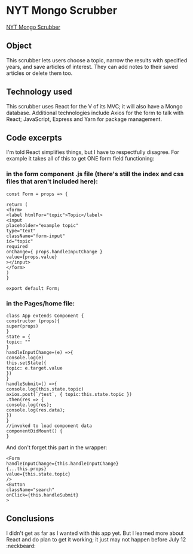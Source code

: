 # NYT Mongo Scrubber
[NYT Mongo Scrubber](https://warm-brook-13640.herokuapp.com/)

## Object

This scrubber lets users choose a topic, narrow the results with specified years, and save articles of interest. They can add notes to their saved articles or delete them too. 

## Technology used

This scrubber uses React for the V of its MVC; it will also have a Mongo database. Additional technologies include Axios for the form to talk with React; JavaScript, Express and Yarn for package management. 

## Code excerpts

I'm told React simplifies things, but I have to respectfully disagree. For example it takes all of this to get ONE form field functioning: 

### in the form component .js file (there's still the index and css files that aren't included here):
```
const Form = props => {

return (
<form>
<label htmlFor="topic">Topic</label>
<input 
placeholder="example topic"
type="text"
className="form-input"
id="topic"
required
onChange={ props.handleInputChange }
value={props.value}
></input>
</form>
)
}

export default Form;
```

### in the Pages/home file: 

```
class App extends Component {
constructor (props){
super(props)
}
state = {
topic: ""
}
handleInputChange=(e) =>{
console.log(e)
this.setState({
topic: e.target.value
})
}
handleSubmit=() =>{
console.log(this.state.topic)
axios.post(`/test`, { topic:this.state.topic })
.then(res => {
console.log(res);
console.log(res.data);
})
}
//invoked to load component data
componentDidMount() {
}
```

And don't forget this part in the wrapper: 
```
<Form 
handleInputChange={this.handleInputChange}
{...this.props}
value={this.state.topic}
/>
<Button 
className="search" 
onClick={this.handleSubmit}
>
```

## Conclusions

I didn't get as far as I wanted with this app yet. But I learned more about React and do plan to get it working; it just may not happen before July 12 :neckbeard:
